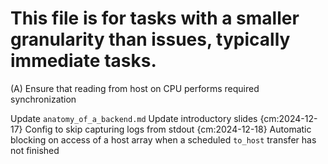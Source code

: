 # This file is for tasks with a smaller granularity than issues, typically immediate tasks.
(A) Ensure that reading from host on CPU performs required synchronization

Update `anatomy_of_a_backend.md`
Update introductory slides {cm:2024-12-17}
Config to skip capturing logs from stdout {cm:2024-12-18}
Automatic blocking on access of a host array when a scheduled `to_host` transfer has not finished